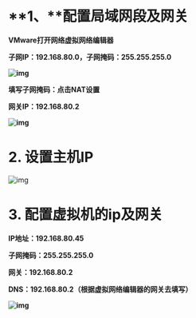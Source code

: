 # **1、****配置局域网段及网关**

**VMware打开网络虚拟网络编辑器**

**子网IP：192.168.80.0，子网掩码：255.255.255.0**

**![img](https://img2023.cnblogs.com/blog/1740081/202303/1740081-20230317104904873-343834541.png)**

**填写子网掩码：点击NAT设置**

**网关IP：192.168.80.2**

**![img](https://img2023.cnblogs.com/blog/1740081/202303/1740081-20230317105017875-425741493.png)**

# 2. 设置主机IP

![img](https://img2023.cnblogs.com/blog/1740081/202303/1740081-20230317105446086-1570320931.png)

# 3. **配置虚拟机的ip及网关**

**IP地址：192.168.80.45** 

**子网掩码：255.255.255.0** 

**网关：192.168.80.2** 

**DNS：192.168.80.2（根据虚拟网络编辑器的网关去填写）**

**![img](https://img2023.cnblogs.com/blog/1740081/202303/1740081-20230317112847753-2089447375.png)**